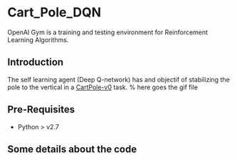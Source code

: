 # Cart_Pole_DQN
OpenAI Gym is a training and testing environment for Reinforcement Learning Algorithms.

## Introduction
The self learning agent (Deep Q-network) has and objectif of stabilizing the pole to the vertical in a [CartPole-v0](https://gym.openai.com/envs/CartPole-v0/) task.
% here goes the gif file

## Pre-Requisites
* Python > v2.7

## Some details about the code

